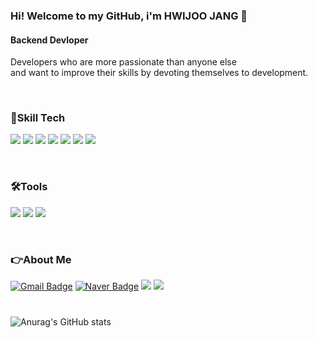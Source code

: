 <h3> Hi! Welcome to my GitHub, i'm HWIJOO JANG 👋 </h3> 
<h4>Backend Devloper</h4>

 Developers who are more passionate than anyone else<br>
 and want to improve their skills by devoting themselves to development.<br>
     
<br> 

<h3> 📒Skill Tech </h3>

<img src="https://img.shields.io/badge/JAVA-FF4500?style=flat-square&logo=JAVA&logoColor=white"/> <img src="https://img.shields.io/badge/JavaScript-FFA500?style=flat-square&logo=JavaScript&logoColor=white"/>
<img src="https://img.shields.io/badge/HTML5-E34F26?style=flat-square&logo=HTML5&logoColor=white"/>
<img src="https://img.shields.io/badge/MySQL-4479A1?style=flat-square&logo=MySQL&logoColor=white"/>
<img src="https://img.shields.io/badge/OracleDB-F80000?style=flat-square&logo=Oracle&logoColor=white"/>
<img src="https://img.shields.io/badge/Spring-6DB33F?style=flat-square&logo=Spring&logoColor=white"/>
<img src="https://img.shields.io/badge/SpringBoot-228B22?style=flat-square&logo=SpringBoot&logoColor=white"/>

  <br>

<h3> 🛠Tools </h3>

<img src="https://img.shields.io/badge/IntelliJ IDEA-191970?style=flat-square&logo=IntelliJ IDEA&logoColor=white"/> <img src="https://img.shields.io/badge/Eclipse IDE-525C86?style=flat-square&logo=Eclipse IDE&logoColor=white"/>
<img src="https://img.shields.io/badge/Github-181717?style=flat-square&logo=Github&logoColor=white"/>

  <br>

<h3> 👉About Me</h3>

[![Gmail Badge](https://img.shields.io/badge/Gmail-d14836?style=flat-square&logo=Gmail&logoColor=white&link=mailto:wkdgnlwn9718@gmail.com)](wkdgnlwn9718@gmail.com)
[![Naver Badge](https://img.shields.io/badge/Naver-03C75A?style=flat-square&logo=Naver&logoColor=white&link=mailto:jhj9469@naver.com)](jhj9469@naver.com)
<a href="https://adhesive-lemming-e96.notion.site/fc8ad0c62993466fb305c61bbeee7250" target="_blank"><img src="https://img.shields.io/badge/Notion-000000?style=Notion&logo=Notion&logoColor=white"/></a>
  <a href="https://www.instagram.com/whichup_/" target="_blank"><img src="https://img.shields.io/badge/Instagram-E4405F?style=Instagram&logo=Instagram&logoColor=white"/></a>   
  <br>
  
<h3></h3>
  
  ![Anurag's GitHub stats](https://github-readme-stats.vercel.app/api?username=HwijooJang&show_icons=true&theme=dark)
